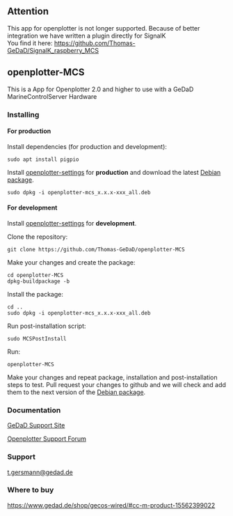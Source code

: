 ## Attention  
This app for openplotter is not longer supported. Because of  better integration we have written a plugin directly for SignalK  
You find it here: https://github.com/Thomas-GeDaD/SignalK_raspberry_MCS


## openplotter-MCS

This is a App for Openplotter 2.0 and higher to use with a GeDaD MarineControlServer Hardware

### Installing

#### For production
Install dependencies (for production and development):  
```
sudo apt install pigpio
```

Install [openplotter-settings](https://github.com/openplotter/openplotter-settings) for **production** and download the latest [Debian package](https://cloudsmith.io/~thomas-gersmann/repos/openplotter-mcs/packages/). 


```
sudo dpkg -i openplotter-mcs_x.x.x-xxx_all.deb
```
  
    
    
#### For development

Install [openplotter-settings](https://github.com/openplotter/openplotter-settings) for **development**.

Clone the repository:

`git clone https://github.com/Thomas-GeDaD/openplotter-MCS`

Make your changes and create the package:

```
cd openplotter-MCS
dpkg-buildpackage -b
```

Install the package:

```
cd ..
sudo dpkg -i openplotter-mcs_x.x.x-xxx_all.deb
```

Run post-installation script:

`sudo MCSPostInstall`

Run:

`openplotter-MCS`


Make your changes and repeat package, installation and post-installation steps to test. Pull request your changes to github and we will check and add them to the next version of the [Debian package](https://cloudsmith.io/~thomas-gersmann/repos/openplotter-mcs/packages/detail/deb/openplotter-mcs/2.1.2-dev/d=debian%252Fbuster;t=1/).

### Documentation

[GeDaD Support Site](https://www.gedad.de/support/)

[Openplotter Support Forum](http://forum.openmarine.net/showthread.php?tid=1807)


### Support

t.gersmann@gedad.de


### Where to buy

https://www.gedad.de/shop/gecos-wired/#cc-m-product-15562399022


